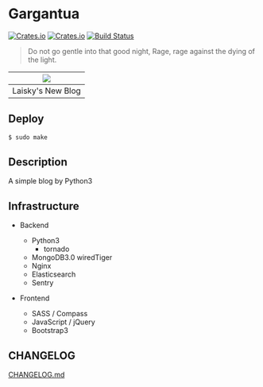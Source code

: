 Gargantua
===

[![Crates.io](https://img.shields.io/crates/l/rustc-serialize.svg)]()
[![Crates.io](https://img.shields.io/badge/version-v2.0.6-blue.svg)]()
[![Build Status](https://travis-ci.org/Laisky/laisky-blog.svg?branch=master)](https://travis-ci.org/Laisky/laisky-blog)

> Do not go gentle into that good night, Rage, rage against the dying of the light.

| ![](http://7xjvpy.dl1.z0.glb.clouddn.com/gargantua.jpg) |
|:--:|
| Laisky's New Blog |

## Deploy

```sh
$ sudo make
```

## Description

A simple blog by Python3

## Infrastructure

- Backend
    - Python3
        - tornado
    - MongoDB3.0 wiredTiger
    - Nginx
    - Elasticsearch
    - Sentry

- Frontend
    - SASS / Compass
    - JavaScript / jQuery
    - Bootstrap3


## CHANGELOG

[CHANGELOG.md](//CHANGELOG.md)


